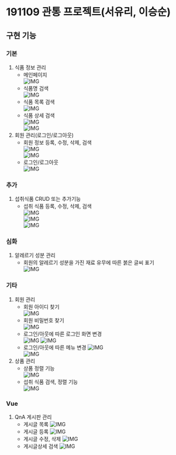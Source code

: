 # 191109 관통 프로젝트(서유리, 이승순)

## 구현 기능  

### 기본  
1. 식품 정보 관리  
	- 메인페이지  
	![IMG](./capture/메인.PNG)  
	- 식품명 검색  
	![IMG](./capture/식품명검색.PNG)  
	- 식품 목록 검색  
	![IMG](./capture/foodlist.PNG)  
	- 식품 상세 검색  
	![IMG](./capture/fooddetail.PNG)  
    ![IMG](./capture/식품그래프.PNG) 
2. 회원 관리(로그인/로그아웃)  
	- 회원 정보 등록, 수정, 삭제, 검색  
	![IMG](./capture/회원가입.PNG)  
	![IMG](./capture/회원정보.PNG)  
	- 로그인/로그아웃  
	![IMG](./capture/로그인.PNG)  

### 추가  
1. 섭취식품 CRUD 또는 추가기능  
	- 섭취 식품 등록, 수정, 삭제, 검색  
	![IMG](./capture/fooddetail.PNG)  
	![IMG](./capture/내섭취식품목록.PNG)  
	![IMG](./capture/섭취식품목록검색.PNG)  

### 심화
1. 알레르기 성분 관리  
	- 회원의 알레르기 성분을 가진 재료 유무에 따른 붉은 글씨 표기  
	![IMG](./capture/fooddetail.PNG)  

### 기타  
1. 회원 관리  
	- 회원 아이디 찾기  
	![IMG](./capture/아이디찾기.PNG)  
	- 회원 비밀번호 찾기  
	![IMG](./capture/비밀번호찾기.PNG)  
	- 로그인/아웃에 따른 로그인 화면 변경  
	![IMG](./capture/로그인.PNG) 
	![IMG](./capture/로그인후.PNG)  
	- 로그인/아웃에 따른 메뉴 변경
	![IMG](./capture/로그인전.PNG)   
	![IMG](./capture/로그인후2.PNG)  
2. 상품 관리
	- 상품 정렬 기능  
	![IMG](./capture/상품정렬.PNG)  
	- 섭취 식품 검색, 정렬 기능  
	![IMG](./capture/섭취식품목록검색.PNG)  
	
	
### Vue

1. QnA 게시판 관리
	- 게시글 목록 
	![IMG](./capture/qna리스트.PNG)  
	- 게시글 등록
	![IMG](./capture/qna작성.PNG)  
	- 게시글 수정, 삭제
	![IMG](./capture/qna수정.PNG)  
	- 게시글상세 검색
	![IMG](./capture/qna상세내용.PNG)  

